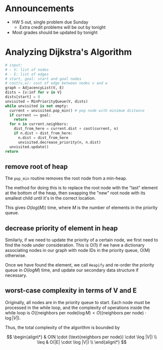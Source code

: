 # Announcements

- HW 5 out, single problem due Sunday
    - Extra credit problems will be out by tonight
- Most grades should be updated by tonight

# Analyzing Dijkstra's Algorithm

```python
# input:
# - V: list of nodes
# - E: list of edges
# start, goal: start and goal nodes
# cost(v,w): cost of edge between nodes v and w
graph = AdjacencyList(V, E)
dists = {v:inf for v in V}
dists[start] = 0
unvisited = MinPriorityQueue(V, dists)
while unvisited is not empty:
  current = unvisited.pop_min() # pop node with minimum distance
  if current == goal:
    return
  for n in current.neighbors:
    dist_from_here = current.dist + cost(current, n)
    if n.dist > dist_from_here:
      n.dist = dist_from_here
      unvisited.decrease_priority(n, n.dist)
  unvisited.update()
return
```

## remove root of heap

The `pop_min` routine removes the root node from a min-heap.

The method for doing this is to replace the root node with the "last" element at
the bottom of the heap, then swapping the "new" root node with its smallest
child until it's in the correct location.

This gives $O(log(M))$ time, where $M$ is the number of elements in the priority
queue.

## decrease priority of element in heap

Similarly, if we need to update the priority of a certain node, we first need to
find the node under consideration. This is O(1) if we have a dictionary associating
nodes in our graph with node IDs in the priority queue, O(M) otherwise.

Once we have found the element, we call `Heapify` and re-order the priority
queue in $O(log M)$ time, and update our secondary data structure if necessary.

## worst-case complexity in terms of V and E

Originally, all nodes are in the priority queue to start. Each node must be
processed in the while loop, and the complexity of operations inside the while
loop is $O((\text{neighbors per node}) \log M) < O((\text{neighbors per node})\cdot \log |V|)$.

Thus, the total complexity of the algorithm is bounded by

$$
\begin{align\*}
& O(N \cdot (\text{neighbors per node}) \cdot \log |V|) \\
\leq & O(|E| \cdot \log |V|) \\
\end{align\*}
$$
